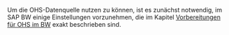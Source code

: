 Um die OHS-Datenquelle nutzen zu können, ist es zunächst notwendig, im SAP BW einige Einstellungen vorzunehmen, die im Kapitel [Vorbereitungen für OHS im BW](../sap-customizing/vorbereitung-fuer-ohs-im-bw) exakt beschrieben sind.  